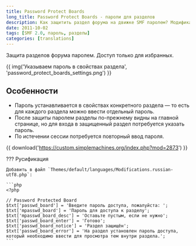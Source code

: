 ```yaml
---
title: Password Protect Boards
long_title: Password Protect Boards - пароли для разделов
description: Как защитить раздел форума на движке SMF паролем? Модификация.
date: 2011-10-02
tags: [SMF 2.0, пароль, разделы]
categories: [translations]
---
```


Защита разделов форума паролем. Доступ только для избранных.

<!-- more -->

{{ img('Указываем пароль в свойствах раздела', 'password_protect_boards_settings.png') }}

## Особенности

- Пароль устанавливается в свойствах конкретного раздела — то есть для каждого раздела можно ввести отдельный пароль.
- После защиты паролем разделы по-прежнему видны на главной странице, но для входа в защищенный раздел потребуется указать пароль.
- По истечении сессии потребуется повторный ввод пароля.

{{ download('https://custom.simplemachines.org/index.php?mod=2873') }}

??? Русификация

    Добавить в файл `Themes/default/languages/Modifications.russian-utf8.php`:

    ```php
    <?php

    // Password Protected Board
    $txt['passwd_board'] = 'Введите пароль доступа, пожалуйста: ';
    $txt['mpasswd_board'] = 'Пароль для доступа к разделу';
    $txt['mpasswd_board_desc'] = 'Оставьте пустым, если не нужно';
    $txt['passwd_board_enter'] = 'Готово';
    $txt['passwd_board_notice'] = 'Раздел защищён';
    $txt['passwd_board_error'] = 'На раздел установлен пароль доступа, который необходимо ввести для просмотра тем внутри раздела.';
    ```
